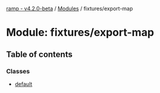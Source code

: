 [ramp - v4.2.0-beta](../README.md) / [Modules](../modules.md) / fixtures/export-map

# Module: fixtures/export-map

## Table of contents

### Classes

- [default](../classes/fixtures_export_map.default.md)
